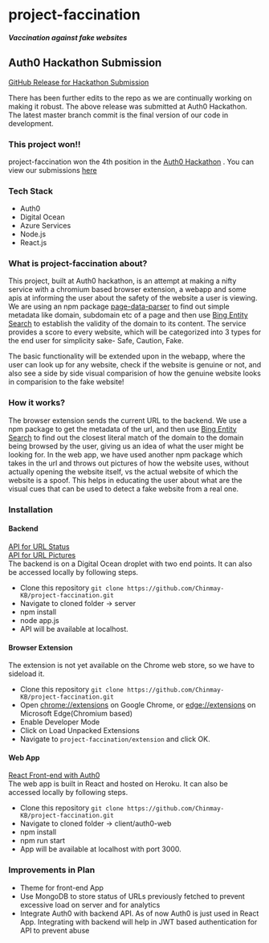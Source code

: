 # project-faccination
##### Vaccination against fake websites
&NewLine;

## Auth0 Hackathon Submission
[GitHub Release for Hackathon Submission](https://github.com/Chinmay-KB/project-faccination/releases/tag/Auth0Hack)

There has been further edits to the repo as we are continually working on making it robust. The above release was submitted at Auth0 Hackathon. The latest master branch commit is the final version of our code in development.

### This project won!!
project-faccination won the 4th position in the [Auth0 Hackathon](https://auth0.devpost.com) . You can view our submissions [here](https://devpost.com/software/anti-fraud-vaccine)

### Tech Stack
* Auth0
* Digital Ocean
* Azure Services
* Node.js
* React.js

### What is project-faccination about?
This project, built at Auth0 hackathon, is an attempt at making a nifty service with a chromium based browser extension, a webapp and some apis at informing the user about the safety of the website a user is viewing. We are using an npm package [page-data-parser](https://www.npmjs.com/package/page-metadata-parser) to find out simple metadata like domain, subdomain etc of a page and then use [Bing Entity Search](https://azure.microsoft.com/en-in/services/cognitive-services/bing-entity-search-api/) to establish the validity of the domain to its content.
The service provides a score to every website, which will be categorized into 3 types for the end user for simplicity sake- Safe, Caution, Fake.

The basic functionality will be extended upon in the webapp, where the user can look up for any website, check if the website is genuine or not, and also see a side by side visual comparision of how the genuine website looks in comparision to the fake website!

### How it works?
The browser extension sends the current URL to the backend. We use a npm package to get the metadata of the url, and then use [Bing Entity Search](https://azure.microsoft.com/en-in/services/cognitive-services/bing-entity-search-api/) to find out the closest literal match of the domain to the domain being browsed by the user, giving us an idea of what the user might be looking for. In the web app, we have used another npm package which takes in the url and throws out pictures of how the website uses, without actually opening the website itself, vs the actual website of which the website is a spoof. This helps in educating the user about what are the visual cues that can be used to detect a fake website from a real one.


### Installation

#### Backend
[API for URL Status](https://antifraudvaccine.tech/urlstatus?url=github.com) 
<br>
[API for URL Pictures](https://antifraudvaccine.tech/urlpic?url=github.com)
<br>
The backend is on a Digital Ocean droplet with two end points. It can also be accessed locally by following steps.
* Clone this repository `git clone https://github.com/Chinmay-KB/project-faccination.git`
* Navigate to cloned folder -> server
* npm install
* node app.js
* API will be available at localhost.


#### Browser Extension
The extension is not yet available on the Chrome web store, so we have to sideload it.
* Clone this repository `git clone https://github.com/Chinmay-KB/project-faccination.git`
* Open [chrome://extensions](chrome://extensions) on Google Chrome, or [edge://extensions](edge://extensions) on Microsoft Edge(Chromium based)
* Enable Developer Mode
* Click on Load Unpacked Extensions
* Navigate to `project-faccination/extension` and click OK.

#### Web App
[React Front-end with Auth0](https://webapp.antifraudvaccine.tech/)
<br>
The web app is built in React and hosted on Heroku. It can also be accessed locally by following steps.
* Clone this repository `git clone https://github.com/Chinmay-KB/project-faccination.git`
* Navigate to cloned folder -> client/auth0-web
* npm install
* npm run start
* App will be available at localhost with port 3000.

### Improvements in Plan
* Theme for front-end App
* Use MongoDB to store status of URLs previously fetched to prevent excessive load on server and for analytics
* Integrate Auth0 with backend API. As of now Auth0 is just used in React App. Integrating with backend will help in JWT based authentication for API to prevent abuse
